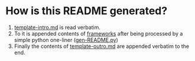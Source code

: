 # How is this README generated?
1. [template-intro.md](template-intro.md) is read verbatim.
2. To it is appended contents of [frameworks](frameworks) after being processed by a simple python one-liner ([gen-README.py](gen-README.py))
3. Finally the contents of [template-outro.md](template-outro.md) are appended verbatim to the end.
